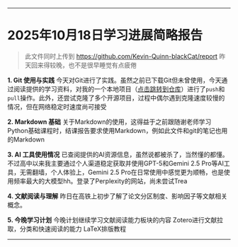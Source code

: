 ***
# 2025年10月18日学习进展简略报告
> 此文件同时上传到 https://github.com/Kevin-Quinn-blackCat/report
昨天回来得较晚，也不是很早睡觉有点疲倦

**1. Git 使用与实践**
今天对Git进行了实践。虽然之前已下载Git但未曾使用，今天通过阅读提供的学习资料，对我的一个本地项目（[点击跳转到仓库](https://github.com/Kevin-Quinn-blackCat/snake/tree/main)）进行了`push`和`pull`操作。此外，还尝试克隆了多个开源项目，过程中偶尔遇到克隆速度较慢的情况，但在网络稳定时速度尚可接受

**2. Markdown 基础**
关于Markdown的使用，这得益于之前跟随谢老师学习Python基础课程时，结课报告要求使用Markdown，例如此文件和git的笔记也用的Markdown

**3. AI 工具使用情况**
已查阅提供的AI资源信息，虽然说都被杀了，当然懂的都懂。不过高中以来我主要通过个人渠道稳定获取并使用GPT-5和Gemini 2.5 Pro等AI工具，无需翻墙，个人体验上，Gemini 2.5 Pro在日常使用中感觉更为顺畅，也是使用频率最大的大模型hh。登录了Perplexity的网站，尚未尝试Trea

**4. 文献阅读与理解**
昨日在高铁上初步了解了论文分区制度、影响因子等文献相关概念。

**5. 今晚学习计划**
今晚计划继续学习文献阅读能力板块的内容
Zotero进行文献拉取，分类和快速阅读的能力
LaTeX排版教程
***